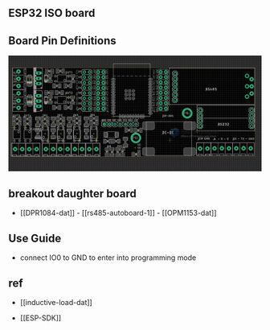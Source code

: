 


## ESP32 ISO board 

## Board Pin Definitions 

![](2023-09-26-15-08-07.png)




## breakout daughter board 

- [[DPR1084-dat]] - [[rs485-autoboard-1]] - [[OPM1153-dat]]



## Use Guide 
- connect IO0 to GND to enter into programming mode 




## ref 
- [[inductive-load-dat]] 

- [[ESP-SDK]]

